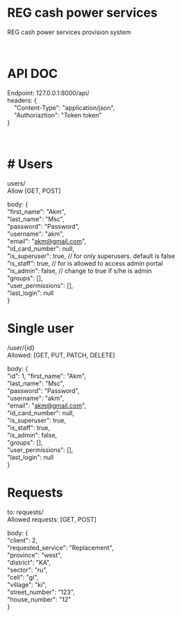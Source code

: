 # REG cash power services
REG cash power services provision system

<br>

# API DOC

Endpoint: 127.0.0.1:8000/api/ <br>
headers: { <br>
    &nbsp; &nbsp; "Content-Type": "application/json", <br>
   &nbsp; &nbsp; "Authoriaztion": "Token token" <br>
}

<br>

# # Users 

users/ <br>
Allow [GET, POST]

body: { <br>
    "first_name": "Akm", <br>
    "last_name": "Msc", <br>
    "password": "Password", <br>
    "username": "akm", <br>
    "email": "akm@gmail.com",   <br>
    "id_card_number": null, <br>
    "is_superuser": true, // for only superusers. default is false<br>
    "is_staff": true, // for is allowed to access admin portal <br>
    "is_admin": false, // change to true if s/he is admin <br>
    "groups": [], <br>
    "user_permissions": [], <br>
    "last_login": null <br>
  }


# Single user

/user/{id} <br>
Allowed: [GET, PUT, PATCH, DELETE]

body: { <br>
    "id": 1,
    "first_name": "Akm", <br>
    "last_name": "Msc", <br>
    "password": "Password", <br>
    "username": "akm", <br>
    "email": "akm@gmail.com",   <br>
    "id_card_number": null, <br>
    "is_superuser": true, <br>
    "is_staff": true, <br>
    "is_admin": false, <br>
    "groups": [], <br>
    "user_permissions": [], <br>
    "last_login": null <br>
  }



# Requests

to: requests/ <br>
Allowed requests: [GET, POST]

body: {  <br>
    "client": 2,  <br>
    "requested_service": "Replacement",  <br>
    "province": "west",  <br>
    "district": "KA",  <br>
    "sector": "ru",  <br>
    "cell": "gi",  <br>
    "village": "ki",  <br>
    "street_number": "123",  <br>
    "house_number": "12" <br>
  }

